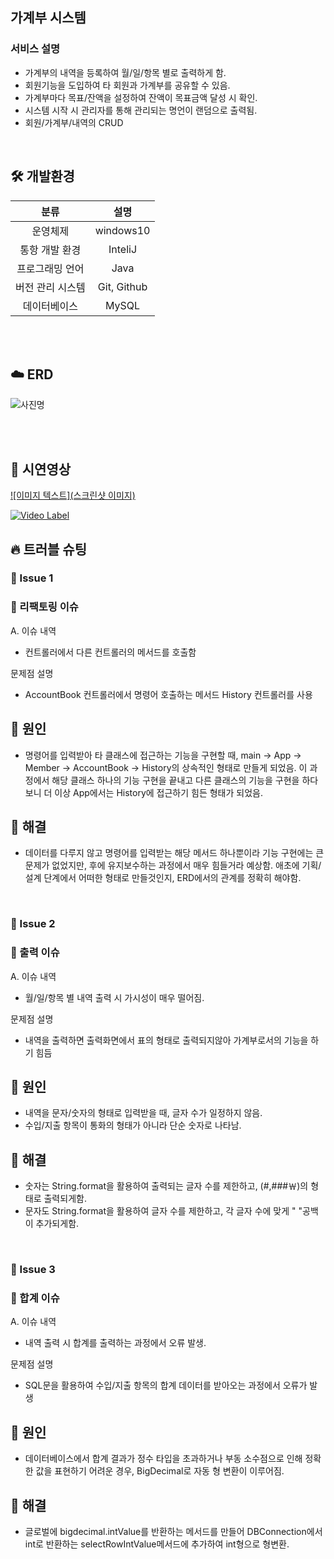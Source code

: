 ## 가계부 시스템

### 서비스 설명

- 가계부의 내역을 등록하여 월/일/항목 별로 출력하게 함.<br>
- 회원기능을 도입하여 타 회원과 가계부를 공유할 수 있음.<br>
- 가계부마다 목표/잔액을 설정하여 잔액이 목표금액 달성 시 확인.<br>
- 시스템 시작 시 관리자를 통해 관리되는 명언이 랜덤으로 출력됨.<br>
- 회원/가계부/내역의 CRUD<br>
<br/>


## 🛠 개발환경
| 분류 | 설명 |
|:--------:|:--------:|
| 운영체제  | windows10   |
| 통항 개발 환경   | InteliJ   |
| 프로그래밍 언어   | Java   |
| 버전 관리 시스템   | Git, Github   |
| 데이터베이스   | MySQL   |

<br/>
<br/>

## ☁️ ERD

![사진명](https://i.imgur.com/uOoPShg.png)

<br>
<br>

## 👀 시연영상
[![이미지 텍스트](스크린샷 이미지)](유투브링크)

[![Video Label](http://img.youtube.com/vi/'유튜브주소의id'/0.jpg)](https://youtu.be/'유튜브주소의id')

## 🔥 트러블 슈팅

### 🚨 Issue 1
### 🚧 리팩토링 이슈

A. 이슈 내역
- 컨트롤러에서 다른 컨트롤러의 메서드를 호출함<br>

문제점 설명
- AccountBook 컨트롤러에서 명령어 호출하는 메서드 History 컨트롤러를 사용<br>
## 🛑 원인
- 명령어를 입력받아 타 클래스에 접근하는 기능을 구현할 때, main -> App -> Member -> AccountBook -> History의 상속적인 형태로 만들게 되었음.
이 과정에서 해당 클래스 하나의 기능 구현을 끝내고 다른 클래스의 기능을 구현을 하다보니 더 이상 App에서는 History에 접근하기 힘든 형태가 되었음.

## 🚥 해결
- 데이터를 다루지 않고 명령어를 입력받는 해당 메서드 하나뿐이라 기능 구현에는 큰 문제가 없었지만, 후에 유지보수하는 과정에서 매우 힘들거라 예상함.
애초에 기획/설계 단계에서 어떠한 형태로 만들것인지, ERD에서의 관계를 정확히 해야함.
<br>

### 🚨 Issue 2
### 🚧 출력 이슈

A. 이슈 내역
- 월/일/항목 별 내역 출력 시 가시성이 매우 떨어짐.<br>

문제점 설명
- 내역을 출력하면 출력화면에서 표의 형태로 출력되지않아 가계부로서의 기능을 하기 힘듬<br>
## 🛑 원인
- 내역을 문자/숫자의 형태로 입력받을 때, 글자 수가 일정하지 않음.
- 수입/지출 항목이 통화의 형태가 아니라 단순 숫자로 나타남.

## 🚥 해결
- 숫자는 String.format을 활용하여 출력되는 글자 수를 제한하고, (#,###￦)의 형태로 출력되게함.
- 문자도 String.format을 활용하여 글자 수를 제한하고, 각 글자 수에 맞게 " "공백이 추가되게함.
<br>

### 🚨 Issue 3
### 🚧 합계 이슈

A. 이슈 내역
- 내역 출력 시 합계를 출력하는 과정에서 오류 발생.<br>

문제점 설명
- SQL문을 활용하여 수입/지출 항목의 합계 데이터를 받아오는 과정에서 오류가 발생<br>
## 🛑 원인
- 데이터베이스에서 합계 결과가 정수 타입을 초과하거나 부동 소수점으로 인해 정확한 값을 표현하기 어려운 경우, BigDecimal로 자동 형 변환이 이루어짐.

## 🚥 해결
- 글로벌에 bigdecimal.intValue를 반환하는 메서드를 만들어 DBConnection에서 int로 반환하는 selectRowIntValue메서드에 추가하여 int형으로 형변환.
<br>
